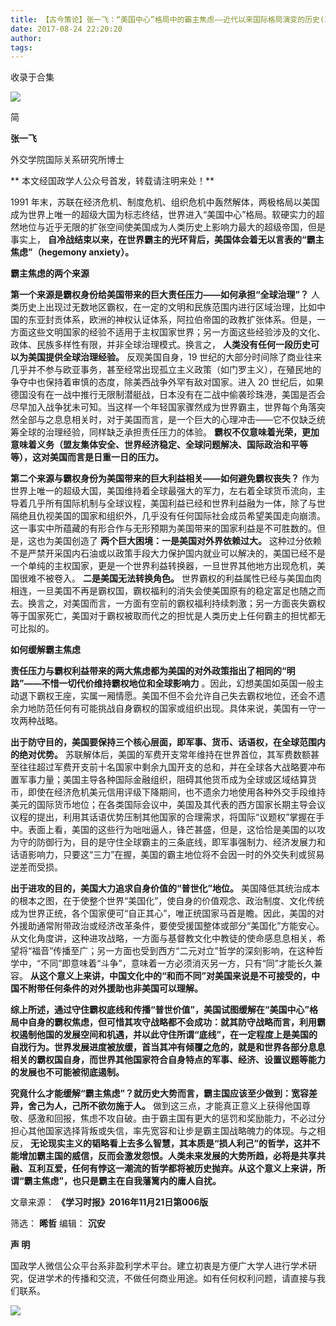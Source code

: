 ```yaml
---
title: 【古今策论】张一飞：“美国中心”格局中的霸主焦虑——近代以来国际格局演变的历史(三)
date: 2017-08-24 22:20:20
author: 
tags: 
---
```



收录于合集

  

  

![](/images/4046/2.gif)

  

  

简

 **张一飞**

  

外交学院国际关系研究所博士

 ** 本文经国政学人公众号首发，转载请注明来处！**

1991
年末，苏联在经济危机、制度危机、组织危机中轰然解体，两极格局以美国成为世界上唯一的超级大国为标志终结，世界进入“美国中心”格局。软硬实力的超然地位与近乎无限的扩张空间使美国成为人类历史上影响力最大的超级帝国，但是事实上，
**自冷战结束以来，在世界霸主的光环背后，美国体会着无以言表的“霸主焦虑”（hegemony anxiety）。**

 **霸主焦虑的两个来源**

 **第一个来源是霸权身份给美国带来的巨大责任压力——如何承担“全球治理”？**
人类历史上出现过无数地区霸权，在一定的文明和民族范围内进行区域治理，比如中国的东亚封贡体系，欧洲的神权认证体系，阿拉伯帝国的政教扩张体系。但是，一方面这些文明国家的经验不适用于主权国家世界；另一方面这些经验涉及的文化、政体、民族多样性有限，并非全球治理模式。换言之，
**人类没有任何一段历史可以为美国提供全球治理经验。** 反观美国自身，19
世纪的大部分时间除了商业往来几乎并不参与欧亚事务，甚至经常出现孤立主义政策（如门罗主义），在殖民地的争夺中也保持着审慎的态度，除美西战争外罕有敌对国家。进入
20
世纪后，如果德国没有在一战中推行无限制潜艇战，日本没有在二战中偷袭珍珠港，美国是否会尽早加入战争犹未可知。当这样一个年轻国家骤然成为世界霸主，世界每个角落突然全部与之息息相关时，对于美国而言，是一个巨大的心理冲击——它不仅缺乏统筹全球的治理经验，同样缺乏承担责任压力的体验。
**霸权不仅意味着光荣，更加意味着义务（盟友集体安全、世界经济稳定、全球问题解决、国际政治和平等等），这对美国而言是日重一日的压力。**

 **第二个来源与霸权身份为美国带来的巨大利益相关——如何避免霸权丧失？**
作为世界上唯一的超级大国，美国维持着全球最强大的军力，左右着全球货币流向，主导着几乎所有国际机制与全球议程，美国利益已经和世界利益融为一体，除了与世隔绝且仇视美国的国家和组织外，几乎没有任何国际社会成员希望美国走向崩溃。这一事实中所蕴藏的有形合作与无形预期为美国带来的国家利益是不可胜数的。但是，这也为美国创造了
**两个巨大困境：一是美国对外界依赖过大。**
这种过分依赖不是严禁开采国内石油或以政策手段大力保护国内就业可以解决的，美国已经不是一个单纯的主权国家，更是一个世界利益转换器，一旦世界其他地方出现危机，美国很难不被卷入。
**二是美国无法转换角色。**
世界霸权的利益属性已经与美国血肉相连，一旦美国不再是霸权国，霸权福利的消失会使美国原有的稳定富足也随之而去。换言之，对美国而言，一方面有空前的霸权福利持续刺激；另一方面丧失霸权等于国家死亡，美国对于霸权被取而代之的担忧是人类历史上任何霸主的担忧都无可比拟的。

 **如何缓解霸主焦虑**

 **责任压力与霸权利益带来的两大焦虑都为美国的对外政策指出了相同的“明路”——不惜一切代价维持霸权地位和全球影响力**
。因此，幻想美国如英国一般主动退下霸权王座，实属一厢情愿。美国不但不会允许自己失去霸权地位，还会不遗余力地防范任何有可能挑战自身霸权的国家或组织出现。具体来说，美国有一守一攻两种战略。

 **出于防守目的，美国要保持三个核心层面，即军事、货币、话语权，在全球范围内的绝对优势。**
苏联解体后，美国的军费开支常年维持在世界首位，其军费数额甚至往往超过军费开支前十名国家中剩余九国开支的总和，并在全球各大战略要冲布置军事力量；美国主导各种国际金融组织，阻碍其他货币成为全球或区域结算货币，即使在经济危机美元信用评级下降期间，也不遗余力地使用各种外交手段维持美元的国际货币地位；在各类国际会议中，美国及其代表的西方国家长期主导会议议程的提出，利用其话语优势压制其他国家的合理需求，将国际“议题权”掌握在手中。表面上看，美国的这些行为咄咄逼人，锋芒甚盛，但是，这恰恰是美国的以攻为守的防御行为，目的是守住全球霸主的三条底线，即军事强制力、经济发展力和话语影响力，只要这“三力”在握，美国的霸主地位将不会因一时的外交失利或贸易逆差而受损。

 **出于进攻的目的，美国大力追求自身价值的“普世化”地位。**
美国降低其统治成本的根本之图，在于使整个世界“美国化”，使自身的价值观念、政治制度、文化传统成为世界正统，各个国家便可“自正其心”，唯正统国家马首是瞻。因此，美国的对外援助通常附带政治或经济改革条件，要使受援国整体或部分“美国化”方能安心。从文化角度讲，这种进攻战略，一方面与基督教文化中教徒的使命感息息相关，希望将“福音”传播至广；另一方面也受到西方“二元对立”哲学的深刻影响，在这种哲学中，“不同”即意味着“斗争”，意味着一方必须消灭另一方，只有“同”才能长久兼容。
**从这个意义上来讲，中国文化中的“和而不同”对美国来说是不可接受的，中国不附带任何条件的对外援助也非美国可以理解。**

**综上所述，通过守住霸权底线和传播“普世价值”，美国试图缓解在“美国中心”格局中自身的霸权焦虑，但可惜其攻守战略都不会成功：就其防守战略而言，利用霸权遏制他国的发展空间和机遇，并以此守住所谓“底线”，在一定程度上是美国的自戕行为。世界发展进度被放缓，首当其冲有倾覆之危的，就是和世界各部分息息相关的霸权国自身，而世界其他国家符合自身特点的军事、经济、设置议题等能力的发展也不可能被彻底遏制。**

 **究竟什么才能缓解“霸主焦虑”？就历史大势而言，霸主国应该至少做到：宽容差异，舍己为人，己所不欲勿施于人。**
做到这三点，才能真正意义上获得他国尊敬、感激和回报，焦虑不攻自破。由于霸主国有更大的惩罚和奖励能力，不必过分担心其他国家选择背叛或失信，率先宽容和让步是霸主国战略魄力的体现。与之相反，
**无论现实主义的韬略看上去多么智慧，其本质是“损人利己”的哲学，这并不能增加霸主国的威信，反而会激发怨恨。人类未来发展的大势所趋，必将是共享共融、互利互爱，任何有悖这一潮流的哲学都将被历史抛弃。从这个意义上来讲，所谓“霸主焦虑”，也只是霸主在自我藩篱内的庸人自扰。**

  

文章来源： **《学习时报》2016年11月21日第006版**

筛选： **晞哲** 编辑： **沉安**

  

 **声 明**

国政学人微信公众平台系非盈利学术平台。建立初衷是方便广大学人进行学术研究，促进学术的传播和交流，不做任何商业用途。如有任何权利问题，请直接与我们联系。

![](/images/4046/3.gif)


